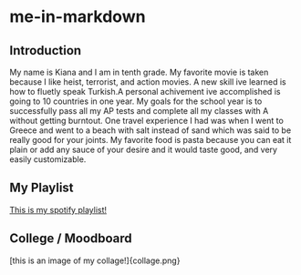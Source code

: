 # me-in-markdown
## Introduction
My name is Kiana and I am in tenth grade. My favorite movie is taken because I like heist, terrorist, and action movies. A new skill ive learned is how to fluetly speak Turkish.A personal achivement ive accomplished is going to 10 countries in one year. My goals for the school year is to successfully pass all my AP tests and complete all my classes with A without getting burntout. One travel experience I had was when I went to Greece and went to a beach with salt instead of sand which was said to be really good for your joints. My favorite food is pasta because you can eat it plain or add any sauce of your desire and it would taste good, and very easily customizable. 
## My Playlist
[This is my spotify playlist!](https://open.spotify.com/playlist/0lUwYyRxU7q31itQ61tOtA?si=wzLG8KtbS06Ug_tjvauL0w)
## College / Moodboard
[this is an image of my collage!]{collage.png}